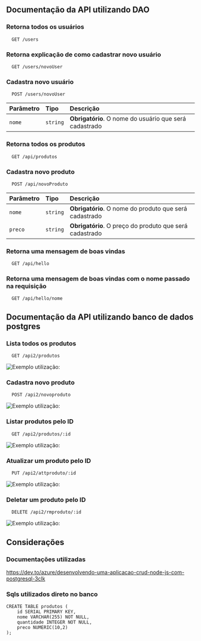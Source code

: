 
## Documentação da API utilizando DAO

### Retorna todos os usuários

```
  GET /users
```
### Retorna explicação de como cadastrar novo usuário

```
  GET /users/novoUser
```
### Cadastra novo usuário

```
  POST /users/novoUser
```

| Parâmetro   | Tipo       | Descrição                           |
| :---------- | :--------- | :---------------------------------- |
| `nome` | `string` | **Obrigatório**. O nome do usuário que será cadastrado |

### Retorna todos os produtos

```
  GET /api/produtos
```
### Cadastra novo produto

```
  POST /api/novoProduto
```

| Parâmetro   | Tipo       | Descrição                           |
| :---------- | :--------- | :---------------------------------- |
| `nome` | `string` | **Obrigatório**. O nome do produto que será cadastrado |
| `preco` | `string` | **Obrigatório**. O preço do produto que será cadastrado |

### Retorna uma mensagem de boas vindas

```
  GET /api/hello
```

### Retorna uma mensagem de boas vindas com o nome passado na requisição

```
  GET /api/hello/nome
```
## Documentação da API utilizando banco de dados postgres

### Lista todos os produtos

```
  GET /api2/produtos
```
![Exemplo utilização: ](https://res.cloudinary.com/practicaldev/image/fetch/s--2aCuBfFH--/c_limit%2Cf_auto%2Cfl_progressive%2Cq_66%2Cw_880/https://s5.gifyu.com/images/postgresql-06.gif)

### Cadastra novo produto

```
  POST /api2/novoproduto
```
![Exemplo utilização: ](https://res.cloudinary.com/practicaldev/image/fetch/s--vEe4jhLh--/c_limit%2Cf_auto%2Cfl_progressive%2Cq_66%2Cw_880/https://s5.gifyu.com/images/postgresql-04.gif)

### Listar produtos pelo ID

```
  GET /api2/produtos/:id
```
![Exemplo utilização: ](https://res.cloudinary.com/practicaldev/image/fetch/s--pXy9pLeZ--/c_limit%2Cf_auto%2Cfl_progressive%2Cq_66%2Cw_880/https://s5.gifyu.com/images/postgresql-07.gif)

### Atualizar um produto pelo ID

```
  PUT /api2/attproduto/:id
```
![Exemplo utilização: ](https://res.cloudinary.com/practicaldev/image/fetch/s--D0J0mHVt--/c_limit%2Cf_auto%2Cfl_progressive%2Cq_66%2Cw_880/https://s5.gifyu.com/images/postgresql-08.gif)

### Deletar um produto pelo ID

```
  DELETE /api2/rmproduto/:id
```
![Exemplo utilização: ](https://res.cloudinary.com/practicaldev/image/fetch/s--D0J0mHVt--/c_limit%2Cf_auto%2Cfl_progressive%2Cq_66%2Cw_880/https://s5.gifyu.com/images/postgresql-08.gif)


## Considerações 

### Documentações utilizadas
https://dev.to/azure/desenvolvendo-uma-aplicacao-crud-node-js-com-postgresql-3clk


### Sqls utilizados direto no banco
```
CREATE TABLE produtos (
    id SERIAL PRIMARY KEY,
    nome VARCHAR(255) NOT NULL,
    quantidade INTEGER NOT NULL,
    preco NUMERIC(10,2)
);
```